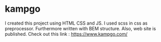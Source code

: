 # kampgo
I created this project using HTML CSS and JS. I used scss in css as preprocessor. Furthermore written with BEM structure. Also, web site is published. Check out this link : https://www.kampgo.com/
